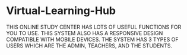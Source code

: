 # Virtual-Learning-Hub
THIS ONLINE STUDY CENTER HAS LOTS OF USEFUL FUNCTIONS FOR YOU TO USE. THIS SYSTEM ALSO HAS A RESPONSIVE DESIGN COMPATIBLE WITH MOBILE DEVICES. THE SYSTEM HAS 3 TYPES OF USERS WHICH ARE THE ADMIN, TEACHERS, AND THE STUDENTS.
